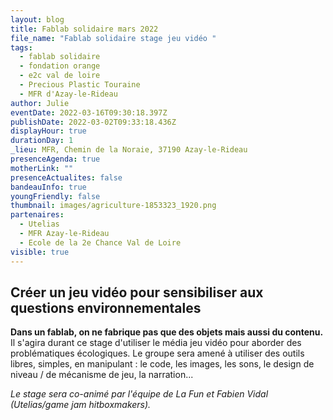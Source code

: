```yaml
---
layout: blog
title: Fablab solidaire mars 2022
file_name: "Fablab solidaire stage jeu vidéo "
tags:
  - fablab solidaire
  - fondation orange
  - e2c val de loire
  - Precious Plastic Touraine
  - MFR d'Azay-le-Rideau
author: Julie
eventDate: 2022-03-16T09:30:18.397Z
publishDate: 2022-03-02T09:33:18.436Z
displayHour: true
durationDay: 1
_lieu: MFR, Chemin de la Noraie, 37190 Azay-le-Rideau
presenceAgenda: true
motherLink: ""
presenceActualites: false
bandeauInfo: true
youngFriendly: false
thumbnail: images/agriculture-1853323_1920.png
partenaires:
  - Utelias
  - MFR Azay-le-Rideau
  - Ecole de la 2e Chance Val de Loire
visible: true
---
```

## Créer un jeu vidéo pour sensibiliser aux questions environnementales

**Dans un fablab, on ne fabrique pas que des objets mais aussi du contenu.** Il s'agira durant ce stage d'utiliser le média jeu vidéo pour aborder des problématiques écologiques. 
Le groupe sera amené à utiliser des outils libres, simples, en manipulant : le code, les images, les sons, le design de niveau / de mécanisme de jeu, la narration... 

*Le stage sera co-animé par l'équipe de La Fun et Fabien Vidal (Utelias/game jam hitboxmakers).*